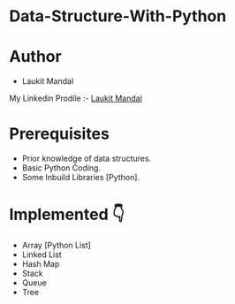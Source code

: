 # Data-Structure-With-Python

# Author 
* Laukit Mandal

My Linkedin Prodile :- [Laukit Mandal](https://www.linkedin.com/in/laukit-mandal-a750a520a/)

# Prerequisites
* Prior knowledge of data structures.
* Basic Python Coding.
* Some Inbuild Libraries [Python].

# Implemented 👇
* Array [Python List]
* Linked List
* Hash Map
* Stack
* Queue
* Tree
